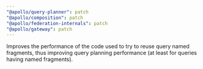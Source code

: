 ```yaml
---
"@apollo/query-planner": patch
"@apollo/composition": patch
"@apollo/federation-internals": patch
"@apollo/gateway": patch
---
```


Improves the performance of the code used to try to reuse query named fragments, thus improving query planning
performance (at least for queries having named fragments).
  
